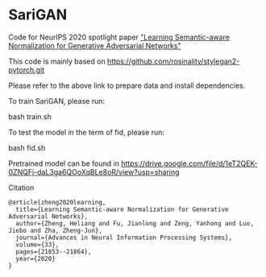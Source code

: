 # SariGAN
Code for NeurIPS 2020 spotlight paper ["Learning Semantic-aware Normalization for Generative Adversarial Networks"](https://papers.nips.cc/paper/2020/file/f885a14eaf260d7d9f93c750e1174228-Paper.pdf)

This code is mainly based on https://github.com/rosinality/stylegan2-pytorch.git 

Please refer to the above link to prepare data and install dependencies.


To train SariGAN, please run:

bash train.sh

To test the model in the term of fid, please run:

bash fid.sh


Pretrained model can be found in https://drive.google.com/file/d/1eT2QEK-0ZNQFj-daL3ga6QOoXqBLe8oR/view?usp=sharing

Citation

    @article{zheng2020learning,
      title={Learning Semantic-aware Normalization for Generative Adversarial Networks},
      author={Zheng, Heliang and Fu, Jianlong and Zeng, Yanhong and Luo, Jiebo and Zha, Zheng-Jun},
      journal={Advances in Neural Information Processing Systems},
      volume={33},
      pages={21853--21864},
      year={2020}
    }

